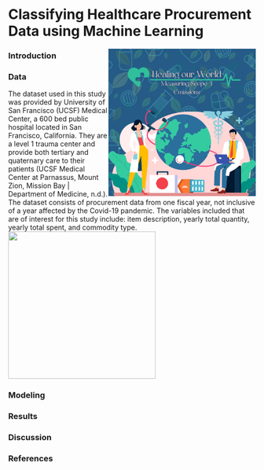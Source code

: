 # Classifying Healthcare Procurement Data using Machine Learning  
<img align="right" width="300" height="300" src="/assets/IMG/ML class final proj logo.png">

### Introduction

### Data
The dataset used in this study was provided by University of San Francisco (UCSF) Medical Center, a 600 bed public hospital located in San Francisco, California. They are a level 1 trauma center and provide both tertiary and quaternary care to their patients (UCSF Medical Center at Parnassus, Mount Zion, Mission Bay | Department of Medicine, n.d.). The dataset consists of procurement data from one fiscal year, not inclusive of a year affected by the Covid-19 pandemic. The variables included that are of interest for this study include: item description, yearly total quantity, yearly total spent, and commodity type.
<img align="center" width="300" height="300" src="/assets/IMG/log10_toqty.png">
### Modeling

### Results

### Discussion

### References
